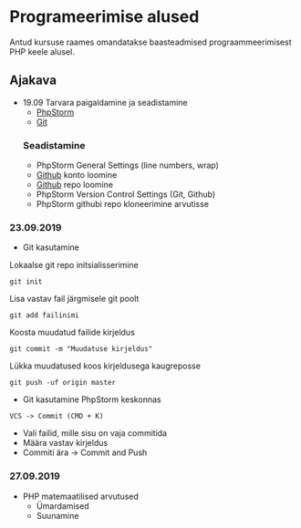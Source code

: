 # Programeerimise alused
Antud kursuse raames omandatakse baasteadmised prograammeerimisest PHP keele alusel.
## Ajakava
* 19.09 Tarvara paigaldamine ja seadistamine
    * [PhpStorm](https://www.jetbrains.com/phpstorm/)
    * [Git](https://git-scm.com/downloads)
    ### Seadistamine
    * PhpStorm General Settings (line numbers, wrap)
    * [Github](https://github.com) konto loomine
    * [Github](https://github.com) repo loomine
    * PhpStorm Version Control Settings (Git, Github)
    * PhpStorm githubi repo kloneerimine arvutisse
### 23.09.2019
* Git kasutamine

Lokaalse git repo initsialisserimine
```
git init
```
Lisa vastav fail järgmisele git poolt
```
git add failinimi
```
Koosta muudatud failide kirjeldus
```
git commit -m "Muudatuse kirjeldus"
```
Lükka muudatused koos kirjeldusega kaugreposse
```
git push -uf origin master
```
* Git kasutamine PhpStorm keskonnas
```
VCS -> Commit (CMD + K)
```
* Vali failid, mille sisu on vaja commitida
* Määra vastav kirjeldus
* Commiti ära -> Commit and Push
### 27.09.2019
* PHP matemaatilised arvutused
    * Ümardamised
    * Suunamine